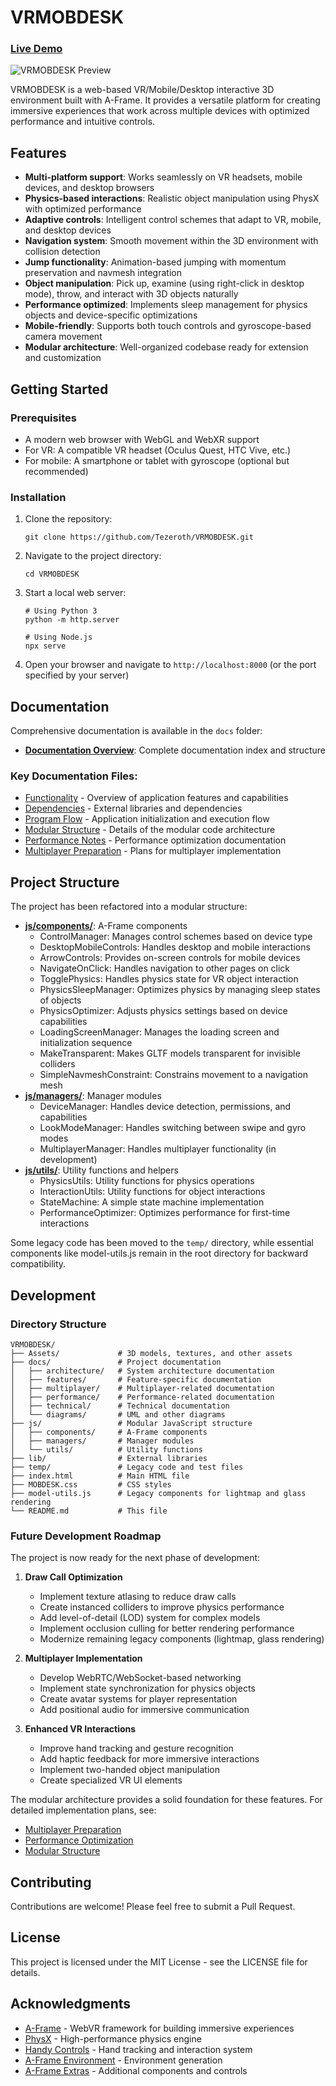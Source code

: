 # VRMOBDESK

### [Live Demo](https://tezeroth.github.io/VRMOBDESK-REFACTOR/)

![VRMOBDESK Preview](https://github.com/user-attachments/assets/a34c4914-99d2-4ed7-b4c5-fd17ac83a68d)

VRMOBDESK is a web-based VR/Mobile/Desktop interactive 3D environment built with A-Frame. It provides a versatile platform for creating immersive experiences that work across multiple devices with optimized performance and intuitive controls.

## Features

- **Multi-platform support**: Works seamlessly on VR headsets, mobile devices, and desktop browsers
- **Physics-based interactions**: Realistic object manipulation using PhysX with optimized performance
- **Adaptive controls**: Intelligent control schemes that adapt to VR, mobile, and desktop devices
- **Navigation system**: Smooth movement within the 3D environment with collision detection
- **Jump functionality**: Animation-based jumping with momentum preservation and navmesh integration
- **Object manipulation**: Pick up, examine (using right-click in desktop mode), throw, and interact with 3D objects naturally
- **Performance optimized**: Implements sleep management for physics objects and device-specific optimizations
- **Mobile-friendly**: Supports both touch controls and gyroscope-based camera movement
- **Modular architecture**: Well-organized codebase ready for extension and customization

## Getting Started

### Prerequisites

- A modern web browser with WebGL and WebXR support
- For VR: A compatible VR headset (Oculus Quest, HTC Vive, etc.)
- For mobile: A smartphone or tablet with gyroscope (optional but recommended)

### Installation

1. Clone the repository:
   ```
   git clone https://github.com/Tezeroth/VRMOBDESK.git
   ```

2. Navigate to the project directory:
   ```
   cd VRMOBDESK
   ```

3. Start a local web server:
   ```
   # Using Python 3
   python -m http.server

   # Using Node.js
   npx serve
   ```

4. Open your browser and navigate to `http://localhost:8000` (or the port specified by your server)

## Documentation

Comprehensive documentation is available in the `docs` folder:

- **[Documentation Overview](./docs/README.md)**: Complete documentation index and structure

### Key Documentation Files:

- [Functionality](./docs/features/functionality.md) - Overview of application features and capabilities
- [Dependencies](./docs/technical/Dependencies.md) - External libraries and dependencies
- [Program Flow](./docs/architecture/program-flow.md) - Application initialization and execution flow
- [Modular Structure](./docs/architecture/modular-structure.md) - Details of the modular code architecture
- [Performance Notes](./docs/performance/performance-notes.md) - Performance optimization documentation
- [Multiplayer Preparation](./docs/multiplayer/multiplayer-preparation.md) - Plans for multiplayer implementation

## Project Structure

The project has been refactored into a modular structure:

- **[js/components/](./js/components)**: A-Frame components
  - ControlManager: Manages control schemes based on device type
  - DesktopMobileControls: Handles desktop and mobile interactions
  - ArrowControls: Provides on-screen controls for mobile devices
  - NavigateOnClick: Handles navigation to other pages on click
  - TogglePhysics: Handles physics state for VR object interaction
  - PhysicsSleepManager: Optimizes physics by managing sleep states of objects
  - PhysicsOptimizer: Adjusts physics settings based on device capabilities
  - LoadingScreenManager: Manages the loading screen and initialization sequence
  - MakeTransparent: Makes GLTF models transparent for invisible colliders
  - SimpleNavmeshConstraint: Constrains movement to a navigation mesh
- **[js/managers/](./js/managers)**: Manager modules
  - DeviceManager: Handles device detection, permissions, and capabilities
  - LookModeManager: Handles switching between swipe and gyro modes
  - MultiplayerManager: Handles multiplayer functionality (in development)
- **[js/utils/](./js/utils)**: Utility functions and helpers
  - PhysicsUtils: Utility functions for physics operations
  - InteractionUtils: Utility functions for object interactions
  - StateMachine: A simple state machine implementation
  - PerformanceOptimizer: Optimizes performance for first-time interactions

Some legacy code has been moved to the `temp/` directory, while essential components like model-utils.js remain in the root directory for backward compatibility.

## Development

### Directory Structure

```
VRMOBDESK/
├── Assets/             # 3D models, textures, and other assets
├── docs/               # Project documentation
│   ├── architecture/   # System architecture documentation
│   ├── features/       # Feature-specific documentation
│   ├── multiplayer/    # Multiplayer-related documentation
│   ├── performance/    # Performance-related documentation
│   ├── technical/      # Technical documentation
│   └── diagrams/       # UML and other diagrams
├── js/                 # Modular JavaScript structure
│   ├── components/     # A-Frame components
│   ├── managers/       # Manager modules
│   └── utils/          # Utility functions
├── lib/                # External libraries
├── temp/               # Legacy code and test files
├── index.html          # Main HTML file
├── MOBDESK.css         # CSS styles
├── model-utils.js      # Legacy components for lightmap and glass rendering
└── README.md           # This file
```

### Future Development Roadmap

The project is now ready for the next phase of development:

1. **Draw Call Optimization**
   - Implement texture atlasing to reduce draw calls
   - Create instanced colliders to improve physics performance
   - Add level-of-detail (LOD) system for complex models
   - Implement occlusion culling for better rendering performance
   - Modernize remaining legacy components (lightmap, glass rendering)

2. **Multiplayer Implementation**
   - Develop WebRTC/WebSocket-based networking
   - Implement state synchronization for physics objects
   - Create avatar systems for player representation
   - Add positional audio for immersive communication

3. **Enhanced VR Interactions**
   - Improve hand tracking and gesture recognition
   - Add haptic feedback for more immersive interactions
   - Implement two-handed object manipulation
   - Create specialized VR UI elements

The modular architecture provides a solid foundation for these features. For detailed implementation plans, see:
- [Multiplayer Preparation](./docs/multiplayer/multiplayer-preparation.md)
- [Performance Optimization](./docs/performance/performance-notes.md)
- [Modular Structure](./docs/architecture/modular-structure.md)

## Contributing

Contributions are welcome! Please feel free to submit a Pull Request.

## License

This project is licensed under the MIT License - see the LICENSE file for details.

## Acknowledgments

- [A-Frame](https://aframe.io/) - WebVR framework for building immersive experiences
- [PhysX](https://github.com/c-frame/physx) - High-performance physics engine
- [Handy Controls](https://github.com/c-frame/handy-work) - Hand tracking and interaction system
- [A-Frame Environment](https://github.com/supermedium/aframe-environment-component) - Environment generation
- [A-Frame Extras](https://github.com/c-frame/aframe-extras) - Additional components and controls
